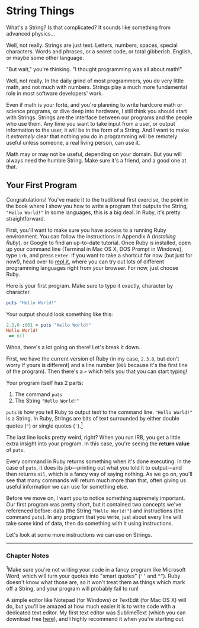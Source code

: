 
# String Things

What's a String? Is that complicated? It sounds like something from advanced physics...

Well, not really. Strings are just text. Letters, numbers, spaces, special characters. Words and phrases, or a secret code, or total gibberish. English, or maybe some other language.

"But wait," you're thinking. "I thought programming was all about math!"

Well, not really. In the daily grind of most programmers, you do very little math, and not much with numbers. Strings play a much more fundamental role in most software developers' work.

Even if math is your forté, and you're planning to write hardcore math or science programs, or dive deep into hardware, I still think you should start with Strings. Strings are the interface between our programs and the people who use them. Any time you want to take input from a user, or output information to the user, it will be in the form of a String. And I want to make it *extremely* clear that nothing you do in programming will be remotely useful unless someone, a real living person, can use it.

Math may or may not be useful, depending on your domain. But you will always need the humble String. Make sure it's a friend, and a good one at that.

## Your First Program

Congratulations! You've made it to the traditional first exercise, the point in the book where I show you how to write a program that outputs the String, `"Hello World!"`  In some languages, this is a big deal. In Ruby, it's pretty straightforward.

First, you'll want to make sure you have access to a running Ruby environment.  You can follow the instructions in Appendix A (_Installing Ruby_), or Google to find an up-to-date tutorial. Once Ruby is installed, open up your command line (Terminal in Mac OS X, DOS Prompt in Windows), type `irb`, and press `Enter`. If you want to take a shortcut for now (but just for now!), head over to [repl.it](http://repl.it), where you can try out lots of different programming languages right from your browser. For now, just choose Ruby.

Here is your first program. Make sure to type it exactly, character by character.

```ruby
puts "Hello World!"
```

Your output should look something like this:

```ruby
2.3.0 :001 > puts "Hello World!"
Hello World!
 => nil 
```

Whoa, there's a lot going on there! Let's break it down.

First, we have the current version of Ruby (in my case, `2.3.0`, but don't worry if yours is different) and a line number (`001` because it's the first line of the program). Then there's a `>` which tells you that you can start typing!

Your program itself has 2 parts:

1. The command `puts`
2. The String `"Hello World!"`

`puts` is how you tell Ruby to output text to the command line. `"Hello World!"` is a String. In Ruby, Strings are bits of text surrounded by either double quotes (`"`) or single quotes (`'`).<a href="#endnote1"><sup>1</sup></a>

The last line looks pretty weird, right? When you run IRB, you get a little extra insight into your program. In this case, you're seeing the **return value** of `puts`.

Every command in Ruby returns something when it's done executing. In the case of `puts`, it does its job—printing out what you told it to output—and then returns `nil`, which is a fancy way of saying nothing. As we go on, you'll see that many commands will return much more than that, often giving us useful information we can use for something else.

Before we move on, I want you to notice something supremely important. Our first program was pretty short, but it contained two concepts we've referenced before: data (the String `"Hello World!"`) and instructions (the command `puts`). In any program that you write, just about every line will take some kind of data, then do something with it using instructions.

Let's look at some more instructions we can use on Strings.

<hr />

### Chapter Notes
<sup id="endnote1">1</sup>Make sure you're not writing your code in a fancy program like Microsoft Word, which will turn your quotes into "smart quotes" (`‘’` and `“”`). Ruby doesn't know what those are, so it won't treat them as things which mark off a String, and your program will probably fail to run!

A simple editor like Notepad (for Windows) or TextEdit (for Mac OS X) will do, but you'll be amazed at how much easier it is to write code with a dedicated text editor. My first text editor was SublimeText (which you can download free [here](https://www.sublimetext.com/)), and I highly recommend it when you're starting out.